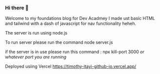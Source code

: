 ### Hi there 👋

Welcome to my foundations blog for Dev Acadmey I made ust basic HTML and tailwind with a dash of javascript for nav functionality heheh. 

The server is run using node.js 

To run server please run the command 
node server.js 

if the server is in use please run this command :
npx kill-port 3000 *or whatever port you are running*

Deployed usiing Vercel 
https://timothy-itayi-github-io.vercel.app/



<!--
**Timothy-itayi/Timothy-itayi** is a ✨ _special_ ✨ repository because its `README.md` (this file) appears on your GitHub profile.

Here are some ideas to get you started:

- 🔭 I’m currently working on ...
- 🌱 I’m currently learning ...
- 👯 I’m looking to collaborate on ...
- 🤔 I’m looking for help with ...
- 💬 Ask me about ...
- 📫 How to reach me: ...
- 😄 Pronouns: ...
- ⚡ Fun fact: ...
-->
